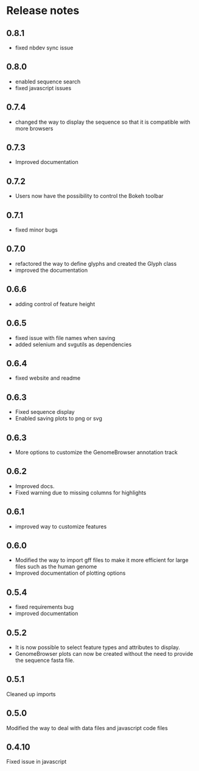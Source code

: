 # Release notes

<!-- do not remove -->

## 0.8.1

- fixed nbdev sync issue


## 0.8.0

- enabled sequence search
- fixed javascript issues


## 0.7.4

- changed the way to display the sequence so that it is compatible with more browsers


## 0.7.3

- Improved documentation


## 0.7.2

- Users now have the possibility to control the Bokeh toolbar


## 0.7.1

- fixed minor bugs


## 0.7.0

- refactored the way to define glyphs and created the Glyph class
- improved the documentation


## 0.6.6

- adding control of feature height


## 0.6.5

- fixed issue with file names when saving
- added selenium and svgutils as dependencies


## 0.6.4

- fixed website and readme


## 0.6.3

- Fixed sequence display
- Enabled saving plots to png or svg


## 0.6.3

- More options to customize the GenomeBrowser annotation track


## 0.6.2

- Improved docs.
- Fixed warning due to missing columns for highlights


## 0.6.1

- improved way to customize features


## 0.6.0
- Modified the way to import gff files to make it more efficient for large files such as the human genome
- Improved documentation of plotting options


## 0.5.4
- fixed requirements bug
- improved documentation

## 0.5.2
- It is now possible to select feature types and attributes to display.
- GenomeBrowser plots can now be created without the need to provide the sequence fasta file. 



## 0.5.1
Cleaned up imports



## 0.5.0
Modified the way to deal with data files and javascript code files



## 0.4.10
Fixed issue in javascript



